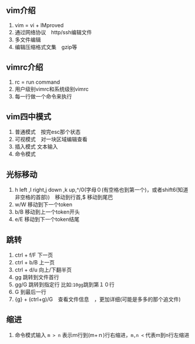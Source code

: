 
## vim介绍
1. vim = vi + IMproved
2. 通过网络协议　http/ssh编辑文件
3. 多文件编辑
4. 编辑压缩格式文集　gzip等

## vimrc介绍
1. rc = run command
2. 用户级别vimrc和系统级别vimrc
3. 每一行做一个命令来执行

## vim四中模式
1. 普通模式　按完esc那个状态
2. 可视模式　对一块区域编辑查看
3. 插入模式 文本输入
4. 命令模式 

## 光标移动　
1. h left ,l right,j down ,k up,^/0(字母０(有空格也到第一个)，或者shift6(知道非空格的首部))　移动到行首,$ 移动到尾巴
2. w/W 移动到下一个token　
3. b/B 移动到上一个token开头
4. e/E 移动到下一个token结尾

## 跳转
1. ctrl + f/F 下一页
2. ctrl + b/B 上一页
3. ctrl + d/u 向上/下翻半页
4. gg 跳转到文件首行
5. <lint number>gg/G 跳转到指定行 比如:`10gg`跳到第１０行
6. G 到最后一行　
7. {g} + (ctrl+g)/G　查看文件信息　，更加详细(可能是多多的那个追文件)　

## 缩进
1. 命令模式输入 `m > n` 表示ｍ行到(m+ｎ)行右缩进，`m,n <` 代表m到n行左缩进